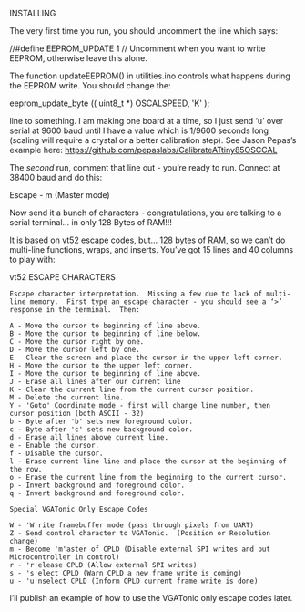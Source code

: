 INSTALLING

The very first time you run, you should uncomment the line which says:

//#define EEPROM_UPDATE 1 // Uncomment when you want to write EEPROM, otherwise leave this alone.

The function updateEEPROM() in utilities.ino controls what happens during the EEPROM write.  You should change the:

eeprom_update_byte (( uint8_t *) OSCALSPEED, 'K' );

line to something.  I am making one board at a time, so I just send ‘u’ over serial at 9600 baud until I have a value
which is 1/9600 seconds long (scaling will require a crystal or a better calibration step).  See Jason Pepas’s example 
here: https://github.com/pepaslabs/CalibrateATtiny85OSCCAL 

The *second* run, comment that line out - you’re ready to run.  Connect at 38400 baud and do this:

Escape - m (Master mode)

Now send it a bunch of characters - congratulations, you are talking to a serial terminal… in only 128 Bytes of RAM!!!

It is based on vt52 escape codes, but… 128 bytes of RAM, so we can’t do multi-line functions, wraps, and inserts.  You’ve got
15 lines and 40 columns to play with:

vt52 ESCAPE CHARACTERS

    Escape character interpretation.  Missing a few due to lack of multi-line memory.  First type an escape character - you should see a ‘>’ response in the terminal.  Then:

    A - Move the cursor to beginning of line above.
    B - Move the cursor to beginning of line below.
    C - Move the cursor right by one.
    D - Move the cursor left by one.
    E - Clear the screen and place the cursor in the upper left corner.
    H - Move the cursor to the upper left corner.
    I - Move the cursor to beginning of line above.
    J - Erase all lines after our current line
    K - Clear the current line from the current cursor position.
    M - Delete the current line.
    Y - 'Goto' Coordinate mode - first will change line number, then cursor position (both ASCII - 32)
    b - Byte after 'b' sets new foreground color.
    c - Byte after 'c' sets new background color.
    d - Erase all lines above current line.
    e - Enable the cursor.
    f - Disable the cursor.
    l - Erase current line line and place the cursor at the beginning of the row.
    o - Erase the current line from the beginning to the current cursor.
    p - Invert background and foreground color.
    q - Invert background and foreground color.

    Special VGATonic Only Escape Codes

    W - 'W'rite framebuffer mode (pass through pixels from UART)
    Z - Send control character to VGATonic.  (Position or Resolution change)
    m - Become 'm'aster of CPLD (Disable external SPI writes and put Microcontroller in control)
    r - 'r'elease CPLD (Allow external SPI writes)
    s - 's'elect CPLD (Warn CPLD a new frame write is coming)
    u - 'u'nselect CPLD (Inform CPLD current frame write is done)

I’ll publish an example of how to use the VGATonic only escape codes later.
